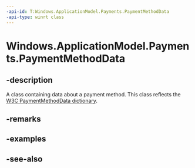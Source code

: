 ```yaml
---
-api-id: T:Windows.ApplicationModel.Payments.PaymentMethodData
-api-type: winrt class
---
```


<!-- Class syntax.
public class PaymentMethodData : Windows.ApplicationModel.Payments.IPaymentMethodData
-->

# Windows.ApplicationModel.Payments.PaymentMethodData

## -description
A class containing data about a payment method. This class reflects the [W3C PaymentMethodData dictionary](https://www.w3.org/TR/payment-request/#paymentitem-dictionary).

## -remarks

## -examples

## -see-also